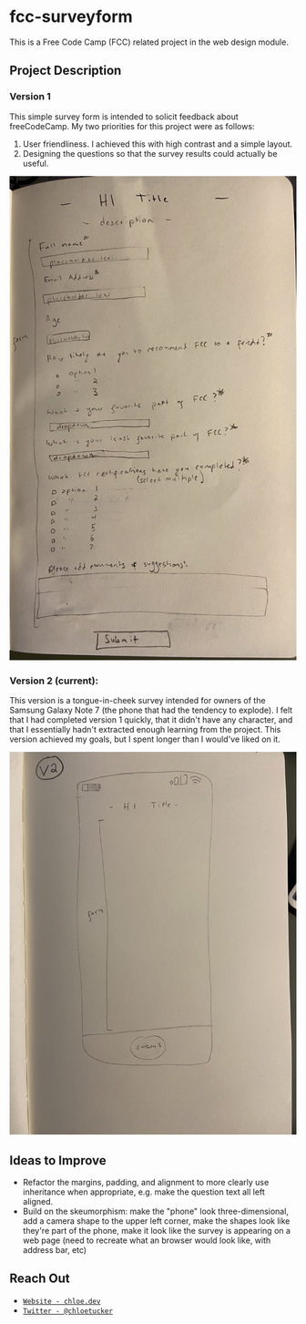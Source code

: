 # fcc-surveyform
This is a Free Code Camp (FCC) related project in the web design module. 

## Project Description
### Version 1
This simple survey form is intended to solicit feedback about freeCodeCamp. My two priorities for this project were as follows:
1. User friendliness. I achieved this with high contrast and a simple layout. 
2. Designing the questions so that the survey results could actually be useful.

![Concept Sketch 1](https://github.com/chloetucker/fcc-surveyform/blob/master/1.jpg)

### Version 2 (current):
This version is a tongue-in-cheek survey intended for owners of the Samsung Galaxy Note 7 (the phone that had the tendency to explode). I felt that I had completed version 1 quickly, that it didn't have any character, and that I essentially hadn't extracted enough learning from the project. This version achieved my goals, but I spent longer than I would've liked on it.

![Concept Sketch 2](https://github.com/chloetucker/fcc-surveyform/blob/master/2.jpg)

## Ideas to Improve
- Refactor the margins, padding, and alignment to more clearly use inheritance when appropriate, e.g. make the question text all left aligned.
- Build on the skeumorphism: make the "phone" look three-dimensional, add a camera shape to the upper left corner, make the shapes look like they're part of the phone, make it look like the survey is appearing on a web page (need to recreate what an browser would look like, with address bar, etc)

## Reach Out
- <a href="https://chloe.dev/" target="_blank">`Website - chloe.dev`</a>
- <a href="https://twitter.com/_chloetucker" target="_blank">`Twitter - @chloetucker`</a>
